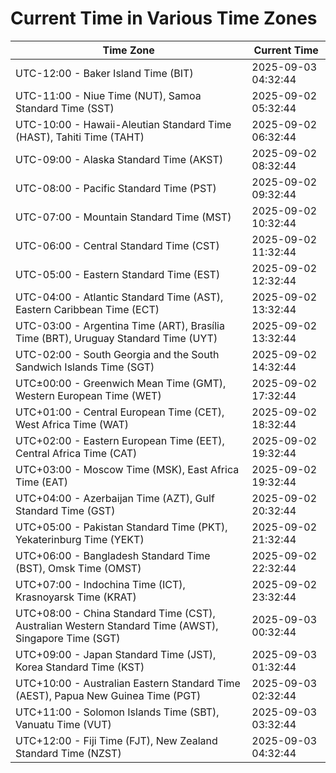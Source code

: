 # Current Time in Various Time Zones

| Time Zone | Current Time |
|-----------|--------------|
| UTC-12:00 - Baker Island Time (BIT) | 2025-09-03 04:32:44 |
| UTC-11:00 - Niue Time (NUT), Samoa Standard Time (SST) | 2025-09-02 05:32:44 |
| UTC-10:00 - Hawaii-Aleutian Standard Time (HAST), Tahiti Time (TAHT) | 2025-09-02 06:32:44 |
| UTC-09:00 - Alaska Standard Time (AKST) | 2025-09-02 08:32:44 |
| UTC-08:00 - Pacific Standard Time (PST) | 2025-09-02 09:32:44 |
| UTC-07:00 - Mountain Standard Time (MST) | 2025-09-02 10:32:44 |
| UTC-06:00 - Central Standard Time (CST) | 2025-09-02 11:32:44 |
| UTC-05:00 - Eastern Standard Time (EST) | 2025-09-02 12:32:44 |
| UTC-04:00 - Atlantic Standard Time (AST), Eastern Caribbean Time (ECT) | 2025-09-02 13:32:44 |
| UTC-03:00 - Argentina Time (ART), Brasília Time (BRT), Uruguay Standard Time (UYT) | 2025-09-02 13:32:44 |
| UTC-02:00 - South Georgia and the South Sandwich Islands Time (SGT) | 2025-09-02 14:32:44 |
| UTC±00:00 - Greenwich Mean Time (GMT), Western European Time (WET) | 2025-09-02 17:32:44 |
| UTC+01:00 - Central European Time (CET), West Africa Time (WAT) | 2025-09-02 18:32:44 |
| UTC+02:00 - Eastern European Time (EET), Central Africa Time (CAT) | 2025-09-02 19:32:44 |
| UTC+03:00 - Moscow Time (MSK), East Africa Time (EAT) | 2025-09-02 19:32:44 |
| UTC+04:00 - Azerbaijan Time (AZT), Gulf Standard Time (GST) | 2025-09-02 20:32:44 |
| UTC+05:00 - Pakistan Standard Time (PKT), Yekaterinburg Time (YEKT) | 2025-09-02 21:32:44 |
| UTC+06:00 - Bangladesh Standard Time (BST), Omsk Time (OMST) | 2025-09-02 22:32:44 |
| UTC+07:00 - Indochina Time (ICT), Krasnoyarsk Time (KRAT) | 2025-09-02 23:32:44 |
| UTC+08:00 - China Standard Time (CST), Australian Western Standard Time (AWST), Singapore Time (SGT) | 2025-09-03 00:32:44 |
| UTC+09:00 - Japan Standard Time (JST), Korea Standard Time (KST) | 2025-09-03 01:32:44 |
| UTC+10:00 - Australian Eastern Standard Time (AEST), Papua New Guinea Time (PGT) | 2025-09-03 02:32:44 |
| UTC+11:00 - Solomon Islands Time (SBT), Vanuatu Time (VUT) | 2025-09-03 03:32:44 |
| UTC+12:00 - Fiji Time (FJT), New Zealand Standard Time (NZST) | 2025-09-03 04:32:44 |
